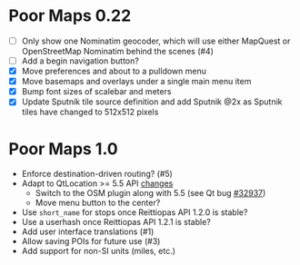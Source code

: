 Poor Maps 0.22
==============

* [ ] Only show one Nominatim geocoder, which will use either MapQuest
      or OpenStreetMap Nominatim behind the scenes (#4)
* [ ] Add a begin navigation button?
* [x] Move preferences and about to a pulldown menu
* [x] Move basemaps and overlays under a single main menu item
* [x] Bump font sizes of scalebar and meters
* [x] Update Sputnik tile source definition and add Sputnik @2x as
      Sputnik tiles have changed to 512x512 pixels

Poor Maps 1.0
=============

* Enforce destination-driven routing? (#5)
* Adapt to QtLocation >= 5.5 API
  [changes](http://doc.qt.io/qt-5/qtlocation-changes.html)
    - Switch to the OSM plugin along with 5.5
      (see Qt bug [#32937](http://bugreports.qt.io/browse/QTBUG-32937))
    - Move menu button to the center?
* Use `short_name` for stops once Reittiopas API 1.2.0 is stable?
* Use a userhash once Reittiopas API 1.2.1 is stable?
* Add user interface translations (#1)
* Allow saving POIs for future use (#3)
* Add support for non-SI units (miles, etc.)
